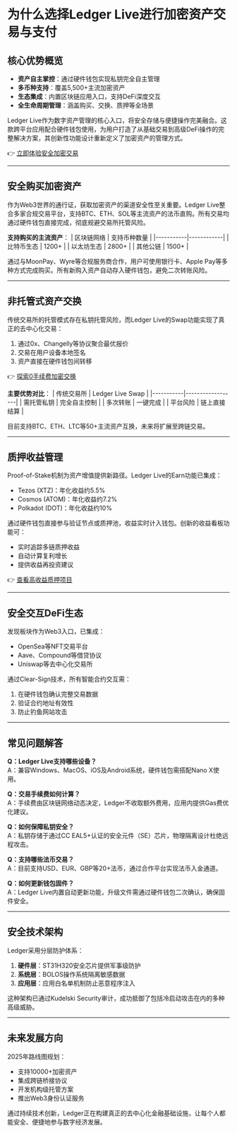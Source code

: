 # 为什么选择Ledger Live进行加密资产交易与支付

## 核心优势概览
- **资产自主掌控**：通过硬件钱包实现私钥完全自主管理
- **多币种支持**：覆盖5,500+主流加密资产
- **生态集成**：内置区块链应用入口，支持DeFi深度交互
- **全生命周期管理**：涵盖购买、交换、质押等全场景

Ledger Live作为数字资产管理的核心入口，将安全存储与便捷操作完美融合。这款跨平台应用配合硬件钱包使用，为用户打造了从基础交易到高级DeFi操作的完整解决方案，其创新性功能设计重新定义了加密资产的管理方式。

👉 [立即体验安全加密交易](https://bit.ly/okx_welcome)

---

## 安全购买加密资产
作为Web3世界的通行证，获取加密资产的渠道安全性至关重要。Ledger Live整合多家合规交易平台，支持BTC、ETH、SOL等主流资产的法币直购。所有交易均通过硬件钱包直接完成，彻底规避交易所托管风险。

**支持购买的主流资产**：
| 区块链网络 | 支持币种数量 |
|-----------|------------|
| 比特币生态 | 1200+      |
| 以太坊生态 | 2800+      |
| 其他公链   | 1500+      |

通过与MoonPay、Wyre等合规服务商合作，用户可使用银行卡、Apple Pay等多种方式完成购买。所有新购入资产自动存入硬件钱包，避免二次转账风险。

---

## 非托管式资产交换
传统交易所的托管模式存在私钥托管风险，而Ledger Live的Swap功能实现了真正的去中心化交易：
1. 通过0x、Changelly等协议聚合最优报价
2. 交易在用户设备本地签名
3. 资产直接在硬件钱包间转移

👉 [探索0手续费加密交换](https://bit.ly/okx_welcome)

**主要优势对比**：
| 传统交易所 | Ledger Live Swap |
|-----------|------------------|
| 需托管私钥 | 完全自主控制     |
| 多次转账   | 一键完成         |
| 平台风险   | 链上直接结算     |

目前支持BTC、ETH、LTC等50+主流资产互换，未来将扩展至跨链交易。

---

## 质押收益管理
Proof-of-Stake机制为资产增值提供新路径。Ledger Live的Earn功能已集成：
- Tezos (XTZ)：年化收益约5.5%
- Cosmos (ATOM)：年化收益约7.2%
- Polkadot (DOT)：年化收益约10%

通过硬件钱包直接参与验证节点或质押池，收益实时计入钱包。创新的收益看板功能可：
- 实时追踪多链质押收益
- 自动计算复利增长
- 提供收益再投资建议

👉 [查看高收益质押项目](https://bit.ly/okx_welcome)

---

## 安全交互DeFi生态
发现板块作为Web3入口，已集成：
- OpenSea等NFT交易平台
- Aave、Compound等借贷协议
- Uniswap等去中心化交易所

通过Clear-Sign技术，所有智能合约交互需：
1. 在硬件钱包确认完整交易数据
2. 验证合约地址有效性
3. 防止钓鱼网站攻击

---

## 常见问题解答
**Q：Ledger Live支持哪些设备？**  
A：兼容Windows、MacOS、iOS及Android系统，硬件钱包需搭配Nano X使用。

**Q：交易手续费如何计算？**  
A：手续费由区块链网络动态决定，Ledger不收取额外费用，应用内提供Gas费优化建议。

**Q：如何保障私钥安全？**  
A：私钥存储于通过CC EAL5+认证的安全元件（SE）芯片，物理隔离设计杜绝远程攻击。

**Q：支持哪些法币交易？**  
A：目前支持USD、EUR、GBP等20+法币，通过合作平台实现法币入金通道。

**Q：如何更新钱包固件？**  
A：Ledger Live内置自动更新功能，升级文件需通过硬件钱包二次确认，确保固件安全。

---

## 安全技术架构
Ledger采用分层防护体系：
1. **硬件层**：ST31H320安全芯片提供军事级防护
2. **系统层**：BOLOS操作系统隔离敏感数据
3. **应用层**：应用白名单机制防止恶意程序注入

这种架构已通过Kudelski Security审计，成功抵御了包括冷启动攻击在内的多种高级威胁。

---

## 未来发展方向
2025年路线图规划：
- 支持10000+加密资产
- 集成跨链桥接协议
- 开发机构级托管方案
- 推出Web3身份认证服务

通过持续技术创新，Ledger正在构建真正的去中心化金融基础设施，让每个人都能安全、便捷地参与数字经济发展。